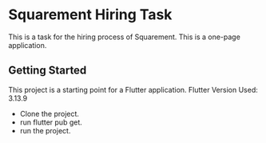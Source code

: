# Squarement Hiring Task

This is a task for the hiring process of Squarement.
This is a one-page application.

## Getting Started

This project is a starting point for a Flutter application.
Flutter Version Used: 3.13.9

- Clone the project.
- run flutter pub get.
- run the project.


